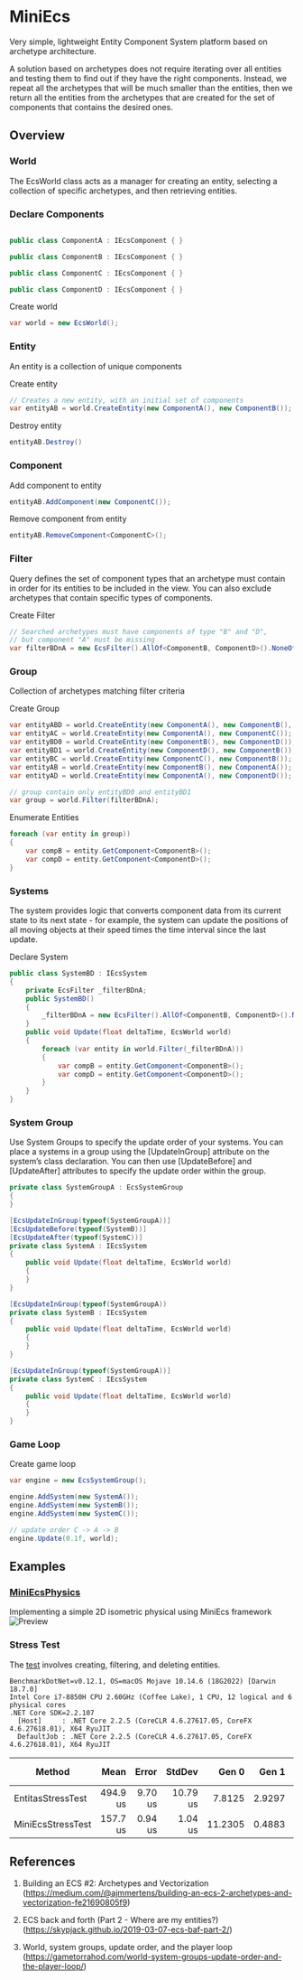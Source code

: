 # MiniEcs
Very simple, lightweight Entity Component System platform based on archetype architecture.

A solution based on archetypes does not require iterating over all entities and testing them to find out if they have the right components. Instead, we repeat all the archetypes that will be much smaller than the entities, then we return all the entities from the archetypes that are created for the set of components that contains the desired ones.
## Overview

### World
The EcsWorld class acts as a manager for creating an entity, selecting a collection of specific archetypes, and then retrieving entities.

### Declare Components
```csharp

public class ComponentA : IEcsComponent { }

public class ComponentB : IEcsComponent { }

public class ComponentC : IEcsComponent { }

public class ComponentD : IEcsComponent { }
```    
Create world

```csharp
var world = new EcsWorld();
``` 
### Entity
An entity is a collection of unique components

Create entity

```csharp
// Creates a new entity, with an initial set of components
var entityAB = world.CreateEntity(new ComponentA(), new ComponentB());
``` 
Destroy entity
```csharp
entityAB.Destroy()
``` 
### Component
Add component to entity
```csharp
entityAB.AddComponent(new ComponentC());
``` 
Remove component from entity 
```csharp
entityAB.RemoveComponent<ComponentC>();
``` 
### Filter
Query defines the set of component types that an archetype must contain in order for its entities to be included in the view. You can also exclude archetypes that contain specific types of components.

Create Filter
```csharp
// Searched archetypes must have components of type "B" and "D", 
// but component "A" must be missing
var filterBDnA = new EcsFilter().AllOf<ComponentB, ComponentD>().NoneOf<ComponentA>();
```
### Group
Collection of archetypes matching filter criteria

Create Group 
```csharp
var entityABD = world.CreateEntity(new ComponentA(), new ComponentB(), new ComponentD());
var entityAC = world.CreateEntity(new ComponentA(), new ComponentC());
var entityBD0 = world.CreateEntity(new ComponentB(), new ComponentD());
var entityBD1 = world.CreateEntity(new ComponentD(), new ComponentB());
var entityBC = world.CreateEntity(new ComponentC(), new ComponentB());
var entityAB = world.CreateEntity(new ComponentB(), new ComponentA());
var entityAD = world.CreateEntity(new ComponentA(), new ComponentD());

// group contain only entityBD0 and entityBD1
var group = world.Filter(filterBDnA);
```
Enumerate Entities
```csharp
foreach (var entity in group))
{
    var compB = entity.GetComponent<ComponentB>();
    var compD = entity.GetComponent<ComponentD>();
}
```
### Systems
The system provides logic that converts component data from its current state to its next state - for example, the system can update the positions of all moving objects at their speed times the time interval since the last update.

Declare System
```csharp
public class SystemBD : IEcsSystem
{
    private EcsFilter _filterBDnA;
    public SystemBD()
    {
        _filterBDnA = new EcsFilter().AllOf<ComponentB, ComponentD>().NoneOf<ComponentA>();
    }
    public void Update(float deltaTime, EcsWorld world)
    {
        foreach (var entity in world.Filter(_filterBDnA)))
        {
            var compB = entity.GetComponent<ComponentB>();
            var compD = entity.GetComponent<ComponentD>();
        }
    }
}
```
### System Group
Use System Groups to specify the update order of your systems. You can place a systems in a group using the [UpdateInGroup] attribute on the system’s class declaration. You can then use [UpdateBefore] and [UpdateAfter] attributes to specify the update order within the group.

```csharp
private class SystemGroupA : EcsSystemGroup
{
}

[EcsUpdateInGroup(typeof(SystemGroupA))]
[EcsUpdateBefore(typeof(SystemB))]
[EcsUpdateAfter(typeof(SystemC))]
private class SystemA : IEcsSystem
{
    public void Update(float deltaTime, EcsWorld world)
    {
    }
}

[EcsUpdateInGroup(typeof(SystemGroupA))
private class SystemB : IEcsSystem
{
    public void Update(float deltaTime, EcsWorld world)
    {
    }
}

[EcsUpdateInGroup(typeof(SystemGroupA))]
private class SystemC : IEcsSystem
{
    public void Update(float deltaTime, EcsWorld world)
    {
    }
}
```
### Game Loop

Create game loop
```csharp
var engine = new EcsSystemGroup();

engine.AddSystem(new SystemA());
engine.AddSystem(new SystemB());
engine.AddSystem(new SystemC());

// update order C -> A -> B
engine.Update(0.1f, world);
```
## Examples
### [MiniEcsPhysics](https://github.com/voledyhil/MiniEcsPhysics)
Implementing a simple 2D isometric physical using MiniEcs framework
![Preview](/images/preview.gif)

### Stress Test

The [test](https://github.com/voledyhil/MiniEcs/blob/master/MiniEcs.Benchmark/ComplexTest.cs) involves creating, filtering, and deleting entities.

```
BenchmarkDotNet=v0.12.1, OS=macOS Mojave 10.14.6 (18G2022) [Darwin 18.7.0]
Intel Core i7-8850H CPU 2.60GHz (Coffee Lake), 1 CPU, 12 logical and 6 physical cores
.NET Core SDK=2.2.107
  [Host]     : .NET Core 2.2.5 (CoreCLR 4.6.27617.05, CoreFX 4.6.27618.01), X64 RyuJIT
  DefaultJob : .NET Core 2.2.5 (CoreCLR 4.6.27617.05, CoreFX 4.6.27618.01), X64 RyuJIT
```
|            Method |     Mean |   Error |   StdDev |   Gen 0 |  Gen 1 | Gen 2 | Allocated |
|------------------ |---------:|--------:|---------:|--------:|-------:|------:|----------:|
| EntitasStressTest | 494.9 us | 9.70 us | 10.79 us |  7.8125 | 2.9297 |     - |  51.64 KB |
| MiniEcsStressTest | 157.7 us | 0.94 us |  1.04 us | 11.2305 | 0.4883 |     - |  52.27 KB |

## References
1. Building an ECS #2: Archetypes and Vectorization (https://medium.com/@ajmmertens/building-an-ecs-2-archetypes-and-vectorization-fe21690805f9)

2. ECS back and forth (Part 2 - Where are my entities?)(https://skypjack.github.io/2019-03-07-ecs-baf-part-2/)

3. World, system groups, update order, and the player loop (https://gametorrahod.com/world-system-groups-update-order-and-the-player-loop/)
